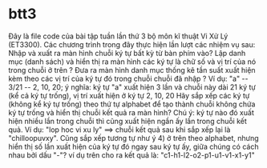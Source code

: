 # btt3
Đây là file code của bài tập tuần lần thứ 3 bộ môn kĩ thuật Vi Xử Lý (ET3300). Các chương trình trong đây thực hiện lần lượt các nhiệm vụ sau: 
Nhập và xuất ra màn hình chuỗi ký tự bất kỳ từ bàn phím vào?
Lập danh mục (danh sách) và hiển thị ra màn hình các ký tự là chữ số và vị trí của nó trong chuỗi ở trên ?
Đưa ra màn hình danh mục thống kê tần suất xuất hiện kèm theo các vị trí của ký tự đó trong chuỗi chuỗi đã nhập ?
Ví dụ: "a" -- 3/21 -- 2, 10, 20;
ý nghĩa: ký tự "a" xuất hiện 3 lần và chuỗi này dài 21 ký tự (kể cả ký tự trống), vị trí xuất hiện ở ký tự 2, 10, 20
Hãy sắp xếp các ký tự (không kể ký tự trống) theo thứ tự alphabet để tạo thành chuỗi không chứa ký tự trống và hiển thị chuỗi kết quả ra màn hình? Chú ý: ký tự nào đó xuất hiện nhiều lần trong chuỗi thì cũng xuất hiện ngần ấy lần trong chuỗi kết quả. Ví dụ: "lop hoc vi xu ly" ==> chuỗi kết quả sau khi sắp xếp lại là "chilloopuvxy".
Cũng sắp xếp tương tự như ý 4) ở trên theo alphabet, nhưng hiển thị số lần xuất hiện của ký tự đó ngay sau ký tự ấy, giữa chúng có cách nhau bởi dấu "-"? ví dụ trên cho ra kết quả là: "c1-h1-l2-o2-p1-u1-v1-x1-y1"
